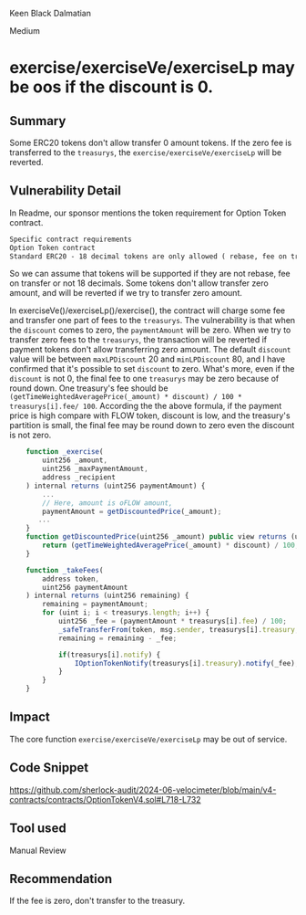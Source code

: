 Keen Black Dalmatian

Medium

# exercise/exerciseVe/exerciseLp may be oos if the discount is 0.

## Summary
Some ERC20 tokens don't allow transfer 0 amount tokens. If the zero fee is transferred to the `treasurys`, the `exercise/exerciseVe/exerciseLp` will be reverted.

## Vulnerability Detail
In Readme, our sponsor mentions the token requirement for Option Token contract. 
```md
Specific contract requirements
Option Token contract
Standard ERC20 - 18 decimal tokens are only allowed ( rebase, fee on transfer and not 18 decimals tokens are not supported)
```
So we can assume that tokens will be supported if they are not rebase, fee on transfer or not 18 decimals.
Some tokens don't allow transfer zero amount, and will be reverted if we try to transfer zero amount.

In exerciseVe()/exerciseLp()/exercise(), the contract will charge some fee and transfer one part of fees to the `treasurys`. 
The vulnerability is that when the `discount` comes to zero, the `paymentAmount` will be zero. When we try to transfer zero fees to the `treasurys`, the transaction will be reverted if payment tokens don't allow transferring zero amount.
The default `discount` value will be between `maxLPDiscount` 20 and `minLPDiscount` 80, and I have confirmed that it's possible to set `discount` to zero. What's more, even if the `discount` is not 0, the final fee to one `treasurys` may be zero because of round down.
One treasury's fee should be `(getTimeWeightedAveragePrice(_amount) * discount) / 100 * treasurys[i].fee/ 100`.
According the the above formula, if the payment price is high compare with FLOW token, discount is low, and the treasury's partition is small, the final fee may be round down to zero even the discount is not zero.
 
```javascript
    function _exercise(
        uint256 _amount,
        uint256 _maxPaymentAmount,
        address _recipient
    ) internal returns (uint256 paymentAmount) {
        ...
        // Here, amount is oFLOW amount,
        paymentAmount = getDiscountedPrice(_amount);
       ...
    }
    function getDiscountedPrice(uint256 _amount) public view returns (uint256) {
        return (getTimeWeightedAveragePrice(_amount) * discount) / 100;
    }
```
```javascript
    function _takeFees(
        address token,
        uint256 paymentAmount
    ) internal returns (uint256 remaining) {
        remaining = paymentAmount;
        for (uint i; i < treasurys.length; i++) {
            uint256 _fee = (paymentAmount * treasurys[i].fee) / 100;
            _safeTransferFrom(token, msg.sender, treasurys[i].treasury, _fee);
            remaining = remaining - _fee;

            if(treasurys[i].notify) {
                IOptionTokenNotify(treasurys[i].treasury).notify(_fee);
            }
        }
    }
```

## Impact
The core function `exercise/exerciseVe/exerciseLp` may be out of service. 

## Code Snippet
https://github.com/sherlock-audit/2024-06-velocimeter/blob/main/v4-contracts/contracts/OptionTokenV4.sol#L718-L732

## Tool used

Manual Review

## Recommendation
If the fee is zero, don't transfer to the treasury.